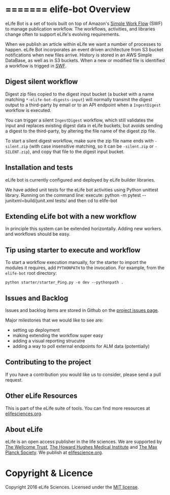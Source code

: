 =======
elife-bot Overview
=========

eLife Bot is a set of tools built on top of Amazon's [Simple Work Flow][swf] (SWF) to manage publication workflow. The workflows, activities, and libraries change often to support eLife's evolving requirements.

When we publish an article within eLife we want a number of processes to happen. eLife Bot incorporates an event driven architecture from S3 bucket notifications when new files arrive. History is stored in an AWS Simple DataBase, as well as in S3 buckets. When a new or modified file is identified a workflow is trigged in [SWF][swf].

[swf]: https://aws.amazon.com/swf/


## Digest silent workflow

Digest zip files copied to the digest input bucket (a bucket with a name matching `*-elife-bot-digests-input`) will normally transmit the digest output to a third-party by email or to an API endpoint when a `IngestDigest` workflow is executed.

You can trigger a silent `IngestDigest` workflow, which still validates the input and replaces existing digest data in eLife buckets, but avoids sending a digest to the third-party, by altering the file name of the digest zip file.

To start a silent digest workflow, make sure the zip file name ends with `-silent.zip` (with case insensitive matching, so it can be `-silent.zip` or `-SILENT.zip`), and copy that file to the digest input bucket.


## Installation and tests

eLife bot is currently configured and deployed by eLife builder libraries.

We have added unit tests for the eLife bot activities using Python unittest library. Running on the command line:
execute:
python -m pytest --junitxml=build/junit.xml tests/
and then cd to elife-bot


## Extending eLife bot with a new workflow

In principle this system can be extended horizontally. Adding new workers and workflows should be easy. 


## Tip using starter to execute and workflow

To start a workflow execution manually, for the starter to import the modules it requires, add `PYTHONPATH` to the invocation. For example, from the `elife-bot` root directory:

```
python starter/starter_Ping.py -e dev --pythonpath .
```

## Issues and Backlog

Issues and backlog items are stored in Github on the [project issues page][pip].

Major milestones that we would like to see are:

- setting up deployment
- making extending the workflow super easy
- adding a visual reporting strucutre
- adding a way to poll external endpoints for ALM data (potentially)

[pip]: https://github.com/elifesciences/elife-bot/issues?labels=2+-+Working&milestone=2&state=open



## Contributing to the project

If you have a contribution you would like us to consider, please send a pull request. 


## Other eLife Resources

This is part of the eLife suite of tools. You can find more resources at [elifesciences.org](elifesciences.org).


## About eLife

eLife is an open access publisher in the life sciences. We are supported by [The Wellcome Trust](http://www.wellcome.ac.uk/), [The Howard Hughes Medical Institute](http://www.hhmi.org/) and [The Max Planck Society](http://www.mpg.de/en). We publish at [elifescience.org](http://elifesciences.org/).

# Copyright & Licence

Copyright 2016 eLife Sciences. Licensed under the [MIT license](LICENSE).